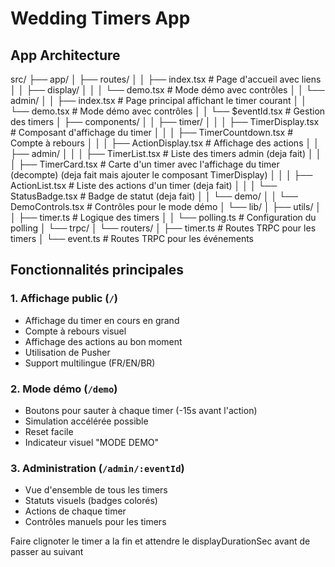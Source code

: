 # Wedding Timers App

## App Architecture

src/
├── app/
│ ├── routes/
│ │ ├── index.tsx # Page d'accueil avec liens
│ │ ├── display/
│ │ │ └── demo.tsx # Mode démo avec contrôles
│ │ └── admin/
│ │ ├── index.tsx # Page principal affichant le timer courant
│ │ └── demo.tsx # Mode démo avec contrôles
│ │ └── $eventId.tsx # Gestion des timers
│ ├── components/
│ │ ├── timer/
│ │ │ ├── TimerDisplay.tsx # Composant d'affichage du timer
│ │ │ ├── TimerCountdown.tsx # Compte à rebours
│ │ │ ├── ActionDisplay.tsx # Affichage des actions
│ │ ├── admin/
│ │ │ ├── TimerList.tsx # Liste des timers admin (deja fait)
│ │ │ ├── TimerCard.tsx # Carte d'un timer avec l'affichage du timer (decompte) (deja fait mais ajouter le composant TimerDisplay)
│ │ │ ├── ActionList.tsx # Liste des actions d'un timer (deja fait)
│ │ │ └── StatusBadge.tsx # Badge de statut (deja fait)
│ │ └── demo/
│ │ └── DemoControls.tsx # Contrôles pour le mode démo
│ └── lib/
│ ├── utils/
│ │ ├── timer.ts # Logique des timers
│ │ └── polling.ts # Configuration du polling
│ └── trpc/
│ └── routers/
│ ├── timer.ts # Routes TRPC pour les timers
│ └── event.ts # Routes TRPC pour les événements

## Fonctionnalités principales

### 1. Affichage public (`/`)

- Affichage du timer en cours en grand
- Compte à rebours visuel
- Affichage des actions au bon moment
- Utilisation de Pusher
- Support multilingue (FR/EN/BR)

### 2. Mode démo (`/demo`)

- Boutons pour sauter à chaque timer (-15s avant l'action)
- Simulation accélérée possible
- Reset facile
- Indicateur visuel "MODE DEMO"

### 3. Administration (`/admin/:eventId`)

- Vue d'ensemble de tous les timers
- Statuts visuels (badges colorés)
- Actions de chaque timer
- Contrôles manuels pour les timers

Faire clignoter le timer a la fin et attendre le displayDurationSec avant de passer au suivant
